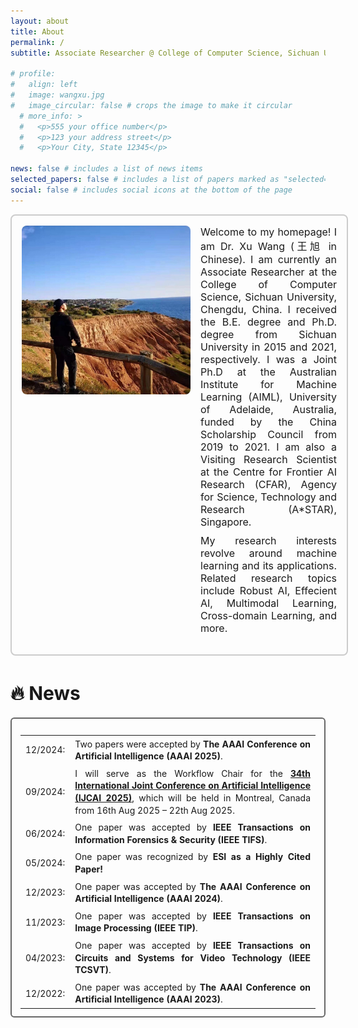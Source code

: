```yaml
---
layout: about
title: About
permalink: /
subtitle: Associate Researcher @ College of Computer Science, Sichuan University

# profile:
#   align: left
#   image: wangxu.jpg
#   image_circular: false # crops the image to make it circular
  # more_info: >
  #   <p>555 your office number</p>
  #   <p>123 your address street</p>
  #   <p>Your City, State 12345</p>

news: false # includes a list of news items
selected_papers: false # includes a list of papers marked as "selected={true}"
social: false # includes social icons at the bottom of the page
---
```


<!-- <div class="boxmine" style="width:100%;">
<p align="justify" style="font-size: 17px;">
Welcome to my homepage! I am Dr. Xu Wang (王旭). I am currently an Associate Researcher at the College of Computer Science, Sichuan University. I received the B.E. degree and Ph.D. degree from Sichuan University in 2015 and 2021, respectively. I was a Joint Ph.D at the Australian Institute for Machine Learning (AIML), University of Adelaide, funded by the China Scholarship Council from 2019 to 2021. I am also a Visiting Research Scientist at the Centre for Frontier AI Research (CFAR), Agency for Science, Technology and Research (A*STAR), Singapore.
</p>

<p align="justify" style="font-size: 17px;">
My research interests revolve around machine learning and its applications. Related research topics include Robust AI, Effecient AI, multimodal learning, cross-domain learning, and more. 
<a href="https://scholar.google.com/citations?user=XTOXhy4AAAAJ&hl=en"></a> 
</p>
</div> -->

<!-- 🔥 <strong style="font-size: 20px;"> News </strong>
<ul style="text-align: justify; margin: 0; padding: 0;">
    <li>[Dec 2024] Two papers were accepted by The AAAI Conference on Artificial Intelligence (AAAI 2025, CCF-A). Congratulations to Chao and Zi-niu!</li>
    <li>[Sep 2024] I will serve as the Workflow Chair for the 34th International Joint Conference on Artificial Intelligence (IJCAI 2025, CCF-A), which will be held in Montreal, Canada from 16th Aug 2025 – 22th Aug 2025.</li>
    <li>[Jun 2024] One paper was accepted by IEEE Transactions on Information Forensics & Security (IEEE TIFS, CCF-A). Congratulations to Yong!</li>
    <li>[May 2024] One paper was recognized by ESI as a Highly Cited Paper!</li>
    <li>[Dec 2023] One paper was accepted by The AAAI Conference on Artificial Intelligence (AAAI 2024, CCF-A). Congratulations to Hao-ran!</li>
    <li>[Nov 2023] One paper was accepted by IEEE Transactions on Image Processing (IEEE TIP, CCF-A). Congratulations to Peng!</li>
    <li>[Apr 2023] One paper was accepted by IEEE Transactions on Circuits and Systems for Video Technology (IEEE TCSVT, JCR-Q1). Thanks to all coauthors!</li>
    <li>[Dec 2022] One paper was accepted by The AAAI Conference on Artificial Intelligence (AAAI 2023, CCF-A). Thanks to all coauthors!</li>
</ul> -->



<div
  class="boxmine"
  style="
    width: 100%;
    border: 2px solid #cccccc;
    border-radius: 8px;
    padding: 16px;
    display: flex;
    align-items: flex-start;
    gap: 16px;
  "
>
  <!-- 图片部分 -->
  <div style="flex: 0 0 auto;">
    <img
      src="assets/img/wangxu.jpg"
      alt="Xu Wang"
      style="width: auto; height: 270px; border-radius: 8px;"
    />
  </div>

  <!-- 文本部分 -->
  <div style="flex: 1;">
    <p align="justify" style="font-size: 16px; margin: 0;">
      Welcome to my homepage! I am Dr. Xu Wang (王旭 in Chinese). I am currently an
      Associate Researcher at the College of Computer Science, Sichuan
      University, Chengdu, China. I received the B.E. degree and Ph.D. degree from Sichuan
      University in 2015 and 2021, respectively. I was a Joint Ph.D at the
      Australian Institute for Machine Learning (AIML), University of
      Adelaide, Australia, funded by the China Scholarship Council from 2019 to 2021. I
      am also a Visiting Research Scientist at the Centre for Frontier AI
      Research (CFAR), Agency for Science, Technology and Research (A*STAR),
      Singapore.
    </p>
    <p align="justify" style="font-size: 16px; margin-top: 10px;">
      My research interests revolve around machine learning and its
      applications. Related research topics include Robust AI, Effecient AI,
      Multimodal Learning, Cross-domain Learning, and more.
    </p>
  </div>
</div>


<p style="margin:22px 0px 0px 0px;"></p>

<div class="page-header" style="margin-bottom: 20px;">
  <h2 id="textbook" style="font-size:30px; margin-bottom: 10px;">🔥 <strong>News</strong></h2>
</div>
<p style="margin:20px 0px 0px 0px;"></p>

<div
  class="panel"
  style="padding:12px 14px 8px 14px; border-radius:6px; border-style: solid; border-width:2px; border-color: #666666;"
>
  <div class="media">
    <table
      class="table table-borderless"
      style="width: 100%; text-align: justify; border-spacing: 0; border-collapse: collapse;"
    >
      <tbody>
        <tr>
          <td width="50" style="text-align: justify; padding: 4px 8px; line-height: 1.4;">
            12/2024:
          </td>
          <td style="text-align: justify; padding: 4px 8px; line-height: 1.4;">
            Two papers were accepted by <strong>The AAAI Conference on Artificial
            Intelligence (AAAI 2025)</strong>.
          </td>
        </tr>
        <tr>
          <td width="50" style="text-align: justify; padding: 4px 8px; line-height: 1.4;">
            09/2024:
          </td>
          <td style="text-align: justify; padding: 4px 8px; line-height: 1.4;">
            I will serve as the Workflow Chair for the <strong><a href="https://2025.ijcai.org/">34th International Joint Conference on Artificial Intelligence (IJCAI 2025)</a></strong>, which will be
            held in Montreal, Canada from 16th Aug 2025 – 22th Aug 2025.
          </td>
        </tr>
        <tr>
          <td width="50" style="text-align: justify; padding: 4px 8px; line-height: 1.4;">
            06/2024:
          </td>
          <td style="text-align: justify; padding: 4px 8px; line-height: 1.4;">
            One paper was accepted by <strong>IEEE Transactions on Information
            Forensics & Security (IEEE TIFS)</strong>.
          </td>
        </tr>
        <tr>
          <td width="50" style="text-align: justify; padding: 4px 8px; line-height: 1.4;">
            05/2024:
          </td>
          <td style="text-align: justify; padding: 4px 8px; line-height: 1.4;">
            One paper was recognized by <strong>ESI as a Highly Cited Paper!</strong>
          </td>
        </tr>
        <tr>
          <td width="50" style="text-align: justify; padding: 4px 8px; line-height: 1.4;">
            12/2023:
          </td>
          <td style="text-align: justify; padding: 4px 8px; line-height: 1.4;">
            One paper was accepted by <strong>The AAAI Conference on Artificial
            Intelligence (AAAI 2024)</strong>.
          </td>
        </tr>
        <tr>
          <td width="50" style="text-align: justify; padding: 4px 8px; line-height: 1.4;">
            11/2023:
          </td>
          <td style="text-align: justify; padding: 4px 8px; line-height: 1.4;">
            One paper was accepted by <strong>IEEE Transactions on Image Processing
            (IEEE TIP)</strong>.
          </td>
        </tr>
        <tr>
          <td width="50" style="text-align: justify; padding: 4px 8px; line-height: 1.4;">
            04/2023:
          </td>
          <td style="text-align: justify; padding: 4px 8px; line-height: 1.4;">
            One paper was accepted by <strong>IEEE Transactions on Circuits and Systems
            for Video Technology (IEEE TCSVT)</strong>.
          </td>
        </tr>
        <tr>
          <td width="60" style="text-align: justify; padding: 4px 8px; line-height: 1.4;">
            12/2022:
          </td>
          <td style="text-align: justify; padding: 4px 8px; line-height: 1.4;">
            One paper was accepted by <strong>The AAAI Conference on Artificial
            Intelligence (AAAI 2023)</strong>.
          </td>
        </tr>
      </tbody>
    </table>
    <p style="margin:-10px 0px 0px 0px;"></p>
  </div>
</div>



<script type="text/javascript" id="clstr_globe" src="//clustrmaps.com/globe.js?d=o7UwGoUjRx86dwNP8X3ALJZlExuIWwmwszoag4mmXiw"></script>